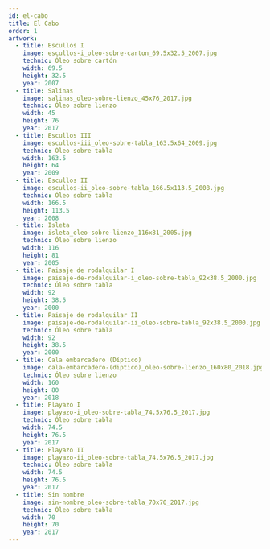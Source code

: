 ```yaml
---
id: el-cabo
title: El Cabo
order: 1
artwork:
  - title: Escullos I
    image: escullos-i_oleo-sobre-carton_69.5x32.5_2007.jpg
    technic: Óleo sobre cartón
    width: 69.5
    height: 32.5
    year: 2007
  - title: Salinas
    image: salinas_oleo-sobre-lienzo_45x76_2017.jpg
    technic: Óleo sobre lienzo
    width: 45
    height: 76
    year: 2017
  - title: Escullos III
    image: escullos-iii_oleo-sobre-tabla_163.5x64_2009.jpg
    technic: Óleo sobre tabla
    width: 163.5
    height: 64
    year: 2009
  - title: Escullos II
    image: escullos-ii_oleo-sobre-tabla_166.5x113.5_2008.jpg
    technic: Óleo sobre tabla
    width: 166.5
    height: 113.5
    year: 2008
  - title: Isleta
    image: isleta_oleo-sobre-lienzo_116x81_2005.jpg
    technic: Óleo sobre lienzo
    width: 116
    height: 81
    year: 2005
  - title: Paisaje de rodalquilar I
    image: paisaje-de-rodalquilar-i_oleo-sobre-tabla_92x38.5_2000.jpg
    technic: Óleo sobre tabla
    width: 92
    height: 38.5
    year: 2000
  - title: Paisaje de rodalquilar II
    image: paisaje-de-rodalquilar-ii_oleo-sobre-tabla_92x38.5_2000.jpg
    technic: Óleo sobre tabla
    width: 92
    height: 38.5
    year: 2000
  - title: Cala embarcadero (Díptico)
    image: cala-embarcadero-(diptico)_oleo-sobre-lienzo_160x80_2018.jpg
    technic: Óleo sobre lienzo
    width: 160
    height: 80
    year: 2018
  - title: Playazo I
    image: playazo-i_oleo-sobre-tabla_74.5x76.5_2017.jpg
    technic: Óleo sobre tabla
    width: 74.5
    height: 76.5
    year: 2017
  - title: Playazo II
    image: playazo-ii_oleo-sobre-tabla_74.5x76.5_2017.jpg
    technic: Óleo sobre tabla
    width: 74.5
    height: 76.5
    year: 2017
  - title: Sin nombre
    image: sin-nombre_oleo-sobre-tabla_70x70_2017.jpg
    technic: Óleo sobre tabla
    width: 70
    height: 70
    year: 2017
---
```

